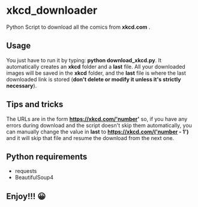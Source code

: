 # xkcd_downloader

Python Script to download all the comics from **xkcd.com** .

## Usage

You just have to run it by typing: **python download_xkcd.py**. It automatically creates an **xkcd** folder and a **last** file. All your downloaded images will be saved in the **xkcd** folder, and the **last** file is where the last downloaded link is stored (**don't delete or modify it unless it's strictly necessary**).

## Tips and tricks

The URLs are in the form **https://xkcd.com/'number'** so, if you have any errors during download and the script doesn't skip them automatically, you can manually change the value in **last** to **https://xkcd.com/('number - 1')** and it will skip that file and resume the download from the next one.

## Python requirements

- requests
- BeautifulSoup4

## Enjoy!!! :grinning:
